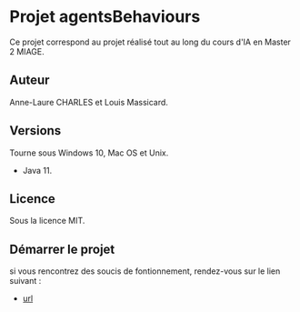# Projet agentsBehaviours

Ce projet correspond au projet réalisé tout au long du cours d'IA en Master 2 MIAGE.

## Auteur

Anne-Laure CHARLES et Louis Massicard.

## Versions

Tourne sous Windows 10, Mac OS et Unix.

* Java 11.

## Licence

Sous la licence MIT.

## Démarrer le projet

si vous rencontrez des soucis de fontionnement, rendez-vous sur le lien suivant :

* [url](https://gist.github.com/gyassine/a6689d1d7b5332da561f73401917d605#configuration-de-eclipse)




